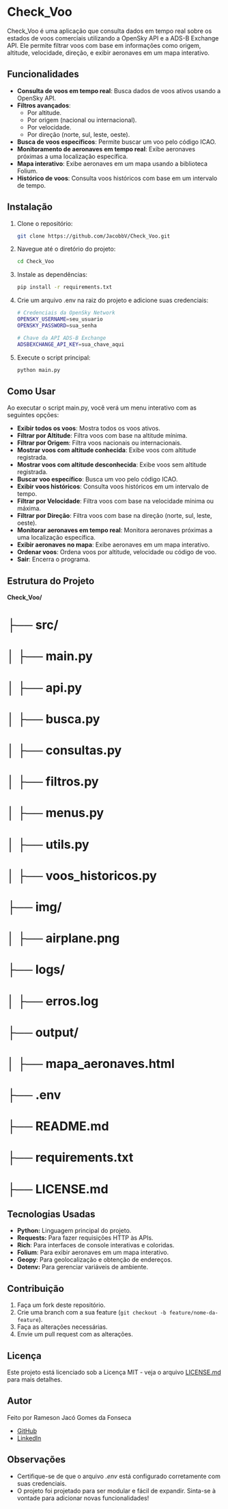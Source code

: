 # Check_Voo

Check_Voo é uma aplicação que consulta dados em tempo real sobre os estados de voos comerciais utilizando a OpenSky API e a ADS-B Exchange API. Ele permite filtrar voos com base em informações como origem, altitude, velocidade, direção, e exibir aeronaves em um mapa interativo.

## Funcionalidades

- **Consulta de voos em tempo real**: Busca dados de voos ativos usando a OpenSky API.
- **Filtros avançados**:
  - Por altitude.
  - Por origem (nacional ou internacional).
  - Por velocidade.
  - Por direção (norte, sul, leste, oeste).
- **Busca de voos específicos**: Permite buscar um voo pelo código ICAO.
- **Monitoramento de aeronaves em tempo real**: Exibe aeronaves próximas a uma localização específica.
- **Mapa interativo**: Exibe aeronaves em um mapa usando a biblioteca Folium.
- **Histórico de voos**: Consulta voos históricos com base em um intervalo de tempo.

## Instalação

1. Clone o repositório:

   ```bash
   git clone https://github.com/JacobbV/Check_Voo.git

2. Navegue até o diretório do projeto:
    ```bash
    cd Check_Voo
    ```

3. Instale as dependências:
    ```bash
    pip install -r requirements.txt
    ```

4. Crie um arquivo .env na raiz do projeto e adicione suas credenciais:
    ```bash
    # Credenciais da OpenSky Network
    OPENSKY_USERNAME=seu_usuario
    OPENSKY_PASSWORD=sua_senha

    # Chave da API ADS-B Exchange
    ADSBEXCHANGE_API_KEY=sua_chave_aqui
    ```

5. Execute o script principal:
    ```bash
    python main.py
    ```

## Como Usar

Ao executar o script main.py, você verá um menu interativo com as seguintes opções:

- **Exibir todos os voos**: Mostra todos os voos ativos.
- **Filtrar por Altitude**: Filtra voos com base na altitude mínima.
- **Filtrar por Origem**: Filtra voos nacionais ou internacionais.
- **Mostrar voos com altitude conhecida**: Exibe voos com altitude registrada.
- **Mostrar voos com altitude desconhecida**: Exibe voos sem altitude registrada.
- **Buscar voo específico**: Busca um voo pelo código ICAO.
- **Exibir voos históricos**: Consulta voos históricos em um intervalo de tempo.
- **Filtrar por Velocidade**: Filtra voos com base na velocidade mínima ou máxima.
- **Filtrar por Direção**: Filtra voos com base na direção (norte, sul, leste, oeste).
- **Monitorar aeronaves em tempo real**: Monitora aeronaves próximas a uma localização específica.
- **Exibir aeronaves no mapa**: Exibe aeronaves em um mapa interativo.
- **Ordenar voos**: Ordena voos por altitude, velocidade ou código de voo.
- **Sair**: Encerra o programa.

## Estrutura do Projeto

**Check_Voo/**
# ├── src/
# │   ├── main.py
# │   ├── api.py
# │   ├── busca.py
# │   ├── consultas.py
# │   ├── filtros.py
# │   ├── menus.py
# │   ├── utils.py
# │   ├── voos_historicos.py
# ├── img/
# │   ├── airplane.png
# ├── logs/
# │   ├── erros.log
# ├── output/
# │   ├── mapa_aeronaves.html
# ├── .env
# ├── README.md
# ├── requirements.txt
# ├── LICENSE.md

## Tecnologias Usadas

- **Python:** Linguagem principal do projeto.
- **Requests:** Para fazer requisições HTTP às APIs.
- **Rich**: Para interfaces de console interativas e coloridas.
- **Folium**: Para exibir aeronaves em um mapa interativo.
- **Geopy**: Para geolocalização e obtenção de endereços.
- **Dotenv:** Para gerenciar variáveis de ambiente.

## Contribuição

1. Faça um fork deste repositório.
2. Crie uma branch com a sua feature (`git checkout -b feature/nome-da-feature`).
3. Faça as alterações necessárias.
4. Envie um pull request com as alterações.

## Licença

Este projeto está licenciado sob a Licença MIT - veja o arquivo [LICENSE.md](LICENSE.md) para mais detalhes.

## Autor

Feito por Rameson Jacó Gomes da Fonseca 
- [GitHub](https://github.com/JacobbV) 
- [LinkedIn](https://www.linkedin.com/in/rameson-jacó-772547120/)

## Observações

- Certifique-se de que o arquivo *.env* está configurado corretamente com suas credenciais.
- O projeto foi projetado para ser modular e fácil de expandir. Sinta-se à vontade para adicionar novas funcionalidades!
